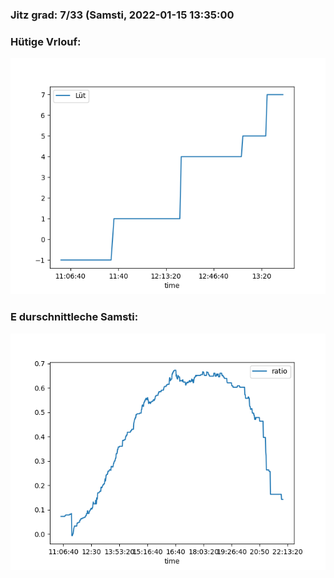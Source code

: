 ### Jitz grad: 7/33 (Samsti, 2022-01-15 13:35:00

### Hütige Vrlouf:
![Graph](Today.png)

### E durschnittleche Samsti:
![Graph](Samsti.png)